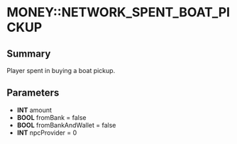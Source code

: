 # MONEY::NETWORK_SPENT_BOAT_PICKUP

## Summary
Player spent in buying a boat pickup.

## Parameters
* **INT** amount
* **BOOL** fromBank = false
* **BOOL** fromBankAndWallet = false
* **INT** npcProvider = 0